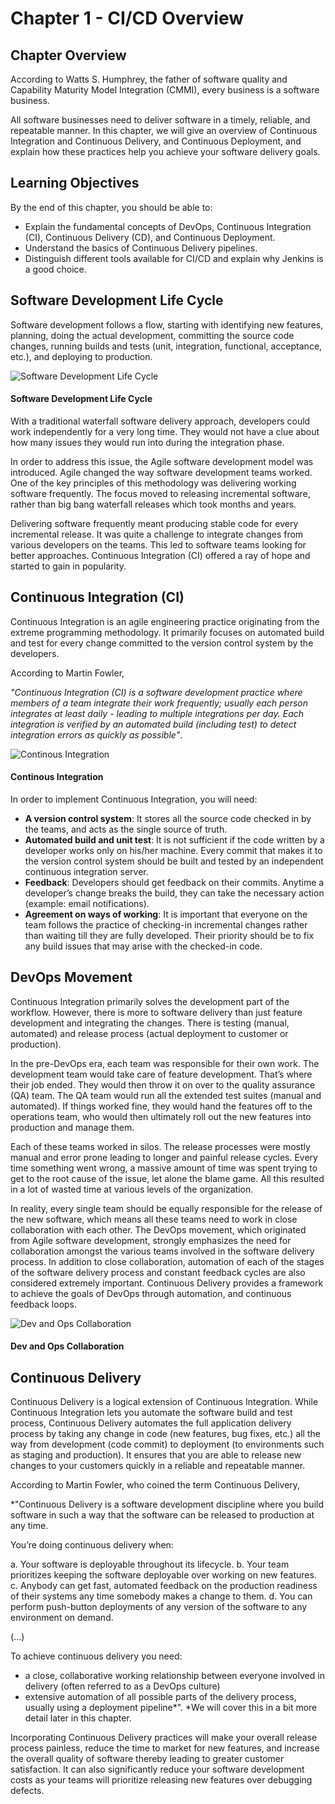 # Chapter 1 - CI/CD Overview

## Chapter Overview
According to Watts S. Humphrey, the father of software quality and Capability Maturity Model Integration (CMMI), every business is a software business.

All software businesses need to deliver software in a timely, reliable, and repeatable manner. In this chapter, we will give an overview of Continuous Integration and Continuous Delivery, and Continuous Deployment, and explain how these practices help you achieve your software delivery goals.

## Learning Objectives
By the end of this chapter, you should be able to:

* Explain the fundamental concepts of DevOps, Continuous Integration (CI), Continuous Delivery (CD), and Continuous Deployment.
* Understand the basics of Continuous Delivery pipelines.
* Distinguish different tools available for CI/CD and explain why Jenkins is a good choice.

## Software Development Life Cycle
Software development follows a flow, starting with identifying new features, planning, doing the actual development, committing the source code changes, running builds and tests (unit, integration, functional, acceptance, etc.), and deploying to production.


<img alt="Software Development Life Cycle" src="https://courses.edx.org/assets/courseware/v1/28e4961641eda805d66ab06b7e2e7fcf/asset-v1:LinuxFoundationX+LFS167x+2T2020+type@asset+block/SDLC-1.1.png" />

#### Software Development Life Cycle

With a traditional waterfall software delivery approach, developers could work independently for a very long time. They would not have a clue about how many issues they would run into during the integration phase.

In order to address this issue, the Agile software development model was introduced. Agile changed the way software development teams worked. One of the key principles of this methodology was delivering working software frequently. The focus moved to releasing incremental software, rather than big bang waterfall releases which took months and years.

Delivering software frequently meant producing stable code for every incremental release. It was quite a challenge to integrate changes from various developers on the teams. This led to software teams looking for better approaches. Continuous Integration (CI) offered a ray of hope and started to gain in popularity.

## Continuous Integration (CI)
Continuous Integration is an agile engineering practice originating from the extreme programming methodology. It primarily focuses on automated build and test for every change committed to the version control system by the developers.

According to Martin Fowler,

*"Continuous Integration (CI) is a software development practice where members of a team integrate their work frequently; usually each person integrates at least daily - leading to multiple integrations per day. Each integration is verified by an automated build (including test) to detect integration errors as quickly as possible"*.

<img alt="Continous Integration" src="https://courses.edx.org/assets/courseware/v1/21f9ea8042190ab6d963c90b1c9da340/asset-v1:LinuxFoundationX+LFS167x+2T2020+type@asset+block/ci-process.png">

#### Continous Integration

In order to implement Continuous Integration, you will need:

* **A version control system**: It stores all the source code checked in by the teams, and acts as the single source of truth.
* **Automated build and unit test**: It is not sufficient if the code written by a developer works only on his/her machine. Every commit that makes it to the version control system should be built and tested by an independent continuous integration server.
* **Feedback**: Developers should get feedback on their commits. Anytime a developer’s change breaks the build, they can take the necessary action (example: email notifications).
* **Agreement on ways of working**: It is important that everyone on the team follows the practice of checking-in incremental changes rather than waiting till they are fully developed. Their priority should be to fix any build issues that may arise with the checked-in code.

## DevOps Movement
Continuous Integration primarily solves the development part of the workflow. However, there is more to software delivery than just feature development and integrating the changes. There is testing (manual, automated) and release process (actual deployment to customer or production).

In the pre-DevOps era, each team was responsible for their own work. The development team would take care of feature development. That’s where their job ended. They would then throw it on over to the quality assurance (QA) team. The QA team would run all the extended test suites (manual and automated). If things worked fine, they would hand the features off to the operations team, who would then ultimately roll out the new features into production and manage them.

Each of these teams worked in silos. The release processes were mostly manual and error prone leading to longer and painful release cycles. Every time something went wrong, a massive amount of time was spent trying to get to the root cause of the issue, let alone the blame game. All this resulted in a lot of wasted time at various levels of the organization.

In reality, every single team should be equally responsible for the release of the new software, which means all these teams need to work in close collaboration with each other. The DevOps movement, which originated from Agile software development, strongly emphasizes the need for collaboration amongst the various teams involved in the software delivery process. In addition to close collaboration, automation of each of the stages of the software delivery process and constant feedback cycles are also considered extremely important. Continuous Delivery provides a framework to achieve the goals of DevOps through automation, and continuous feedback loops.

<img alt="Dev and Ops Collaboration" 
src="https://courses.edx.org/assets/courseware/v1/2a090d00931b4125c61ec18c4676b643/asset-v1:LinuxFoundationX+LFS167x+2T2020+type@asset+block/continuous-delivery-latest.png" />

#### Dev and Ops Collaboration

## Continuous Delivery
Continuous Delivery is a logical extension of Continuous Integration. While Continuous Integration lets you automate the software build and test process, Continuous Delivery automates the full application delivery process by taking any change in code (new features, bug fixes, etc.) all the way from development (code commit) to deployment (to environments such as staging and production). It ensures that you are able to release new changes to your customers quickly in a reliable and repeatable manner.

According to Martin Fowler, who coined the term Continuous Delivery,

*"Continuous Delivery is a software development discipline where you build software in such a way that the software can be released to production at any time.

You’re doing continuous delivery when:

a. Your software is deployable throughout its lifecycle.
b. Your team prioritizes keeping the software deployable over working on new features.
c. Anybody can get fast, automated feedback on the production readiness of their systems any time somebody makes a change to them.
d. You can perform push-button deployments of any version of the software to any environment on demand.

(...)

To achieve continuous delivery you need:

* a close, collaborative working relationship between everyone involved in delivery (often referred to as a DevOps culture)
* extensive automation of all possible parts of the delivery process, usually using a deployment pipeline*".
*We will cover this in a bit more detail later in this chapter.

Incorporating Continuous Delivery practices will make your overall release process painless, reduce the time to market for new features, and increase the overall quality of software thereby leading to greater customer satisfaction. It can also significantly reduce your software development costs as your teams will prioritize releasing new features over debugging defects.
